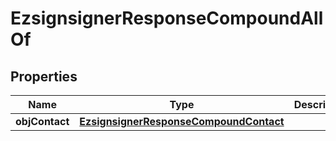 

# EzsignsignerResponseCompoundAllOf


## Properties

Name | Type | Description | Notes
------------ | ------------- | ------------- | -------------
**objContact** | [**EzsignsignerResponseCompoundContact**](EzsignsignerResponseCompoundContact.md) |  | 




